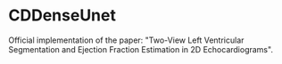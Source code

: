 # CDDenseUnet
Official implementation of the paper: "Two-View Left Ventricular Segmentation and Ejection Fraction Estimation in 2D Echocardiograms".
